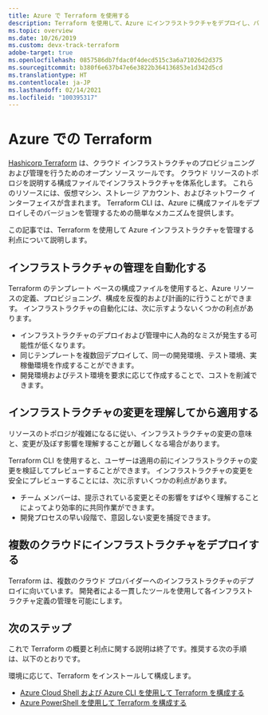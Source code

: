 ```yaml
---
title: Azure で Terraform を使用する
description: Terraform を使用して、Azure にインフラストラクチャをデプロイし、バージョンを管理する方法について説明します。
ms.topic: overview
ms.date: 10/26/2019
ms.custom: devx-track-terraform
adobe-target: true
ms.openlocfilehash: 0857586db7fdac0f4decd515c3a6a71026d2d375
ms.sourcegitcommit: b380f6e637b47e6e3822b364136853e1d342d5cd
ms.translationtype: HT
ms.contentlocale: ja-JP
ms.lasthandoff: 02/14/2021
ms.locfileid: "100395317"
---
```

# <a name="terraform-with-azure"></a>Azure での Terraform

[Hashicorp Terraform](https://www.terraform.io/) は、クラウド インフラストラクチャのプロビジョニングおよび管理を行うためのオープン ソース ツールです。 クラウド リソースのトポロジを説明する構成ファイルでインフラストラクチャを体系化します。 これらのリソースには、仮想マシン、ストレージ アカウント、およびネットワーク インターフェイスが含まれます。 Terraform CLI は、Azure に構成ファイルをデプロイしそのバージョンを管理するための簡単なメカニズムを提供します。

この記事では、Terraform を使用して Azure インフラストラクチャを管理する利点について説明します。

## <a name="automate-infrastructure-management"></a>インフラストラクチャの管理を自動化する

Terraform のテンプレート ベースの構成ファイルを使用すると、Azure リソースの定義、プロビジョニング、構成を反復的および計画的に行うことができます。 インフラストラクチャの自動化には、次に示すようないくつかの利点があります。

- インフラストラクチャのデプロイおよび管理中に人為的なミスが発生する可能性が低くなります。
- 同じテンプレートを複数回デプロイして、同一の開発環境、テスト環境、実稼働環境を作成することができます。
- 開発環境およびテスト環境を要求に応じて作成することで、コストを削減できます。

## <a name="understand-infrastructure-changes-before-being-applied"></a>インフラストラクチャの変更を理解してから適用する

リソースのトポロジが複雑になるに従い、インフラストラクチャの変更の意味と、変更が及ぼす影響を理解することが難しくなる場合があります。

Terraform CLI を使用すると、ユーザーは適用の前にインフラストラクチャの変更を検証してプレビューすることができます。 インフラストラクチャの変更を安全にプレビューすることには、次に示すいくつかの利点があります。
- チーム メンバーは、提示されている変更とその影響をすばやく理解することによってより効率的に共同作業ができます。
- 開発プロセスの早い段階で、意図しない変更を捕捉できます。

## <a name="deploy-infrastructure-to-multiple-clouds"></a>複数のクラウドにインフラストラクチャをデプロイする

Terraform は、複数のクラウド プロバイダーへのインフラストラクチャのデプロイに向いています。 開発者による一貫したツールを使用して各インフラストラクチャ定義の管理を可能にします。

## <a name="next-steps"></a>次のステップ

これで Terraform の概要と利点に関する説明は終了です。推奨する次の手順は、以下のとおりです。

環境に応じて、Terraform をインストールして構成します。

- [Azure Cloud Shell および Azure CLI を使用して Terraform を構成する](get-started-cloud-shell.md)
- [Azure PowerShell を使用して Terraform を構成する](get-started-powershell.md)
